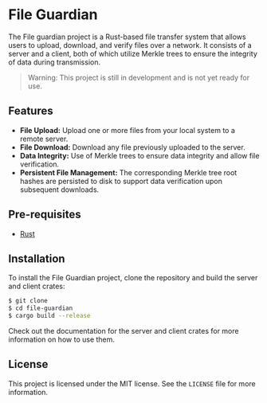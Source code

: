 # File Guardian

The File guardian project is a Rust-based file transfer system that allows users to upload, download, and verify files over a network. It consists of a server and a client, both of which utilize Merkle trees to ensure the integrity of data during transmission.


> Warning: This project is still in development and is not yet ready for use.

## Features

- **File Upload:** Upload one or more files from your local system to a remote server.
- **File Download:** Download any file previously uploaded to the server.
- **Data Integrity:** Use of Merkle trees to ensure data integrity and allow file verification.
- **Persistent File Management:** The corresponding Merkle tree root hashes are persisted to disk to support data verification upon subsequent downloads.

## Pre-requisites

- [Rust](https://www.rust-lang.org/tools/install)

## Installation

To install the File Guardian project, clone the repository and build the server and client crates:

```bash
$ git clone 
$ cd file-guardian
$ cargo build --release
```

Check out the documentation for the server and client crates for more information on how to use them.

## License

This project is licensed under the MIT license. See the `LICENSE` file for more information.